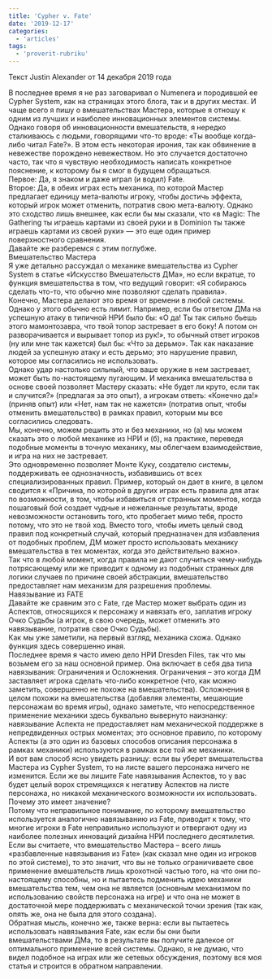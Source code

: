 ```yaml
---
title: 'Cypher v. Fate'
date: '2019-12-17'
categories:
  - 'articles'
tags:
  - 'proverit-rubriku'
---
```


Текст Justin Alexander от 14 декабря 2019 года

В последнее время я не раз заговаривал о Numenera и породившей ее Cypher System, как на страницах этого блога, так и в других местах. И чаще всего я пишу о вмешательствах Мастера, которые я отношу к одним из лучших и наиболее инновационных элементов системы.  
Однако говоря об инновационности вмешательств, я нередко сталкиваюсь с людьми, говорящими что-то вроде: «Ты вообще когда-либо читал Fate?». В этом есть некоторая ирония, так как обвинение в невежестве порождено невежеством. Но это случается достаточно часто, так что я чувствую необходимость написать конкретное пояснение, к которому бы я смог в будущем обращаться.  
Первое: Да, я знаком и даже играл (и водил) Fate.  
Второе: Да, в обеих играх есть механика, по которой Мастер предлагает единицу мета-валюты игроку, чтобы достичь эффекта, который игрок может отменить, потратив свою мета-валюту. Однако это сходство лишь внешнее, как если бы мы сказали, что «в Magic: The Gathering ты играешь картами из своей руки и в Dominion ты также играешь картами из своей руки» — это еще один пример поверхностного сравнения.  
Давайте же разберемся с этим поглубже.  
Вмешательство Мастера  
Я уже детально рассуждал о механике вмешательства из Cypher System в статье «Искусство Вмешательств ДМа», но если вкратце, то функция вмешательства в том, что ведущий говорит: «Я собираюсь сделать что-то, что обычно мне позволяют сделать правила».  
Конечно, Мастера делают это время от времени в любой системы. Однако у этого обычно есть лимит. Например, если бы ответом ДМа на успешную атаку в типичной НРИ было бы: «О да! Ты так сильно бьешь этого мамонтозавра, что твой топор застревает в его боку! А потом он разворачивается и вырывает топор из рук!», то обычный ответ игроков (ну или мне так кажется) был бы: «Что за дерьмо». Так как наказание людей за успешную атаку и есть дерьмо; это нарушение правил, которое мы согласились не использовать.  
Однако удар настолько сильный, что ваше оружие в нем застревает, может быть по-настоящему пугающим. И механика вмешательства в основе своей позволяет Мастеру сказать: «Не будет ли круто, если так и случится?» (предлагая за это опыт), а игрокам ответь: «Конечно да!» (приняв опыт) или «Нет, нам так не кажется» (потратив опыт, чтобы отменить вмешательство) в рамках правил, которым мы все согласились следовать.  
Мы, конечно, можем решить это и без механики, но (а) мы можем сказать это о любой механике из НРИ и (б), на практике, переведя подобные моменты в точную механику, мы облегчаем взаимодействие, и игра на них не застревает.  
Это одновременно позволяет Монте Куку, создателю системы, поддерживать ее однозначность, избавившись от всех специализированных правил. Пример, который он дает в книге, в целом сводится к «Причина, по которой в других играх есть правила для атак по возможности, в том, чтобы избавиться от странных моментов, когда пошаговый бой создает чудные и нежеланные результаты, вроде невозможности остановить того, кто пробегает мимо тебя, просто потому, что это не твой ход. Вместо того, чтобы иметь целый свод правил под конкретный случай, который предназначен для избавления от подобных проблем, ДМ может просто использовать механику вмешательства в тех моментах, когда это действительно важно».  
Так что в любой момент, когда правила не дают случиться чему-нибудь потрясающему или же приводит к одному из подобных странных для логики случаев по причине своей абстракции, вмешательство предоставляет нам механизм для разрешения проблемы.  
Навязывание из FATE  
Давайте же сравним это с Fate, где Мастер может выбрать один из Аспектов, относящихся к персонажу и навязать его, заплатив игроку Очко Судьбы (а игрок, в свою очередь, может отменить это навязывание, потратив свое Очко Судьбы).  
Как мы уже заметили, на первый взгляд, механика схожа. Однако функция здесь совершенно иная.  
Последнее время я часто имею дело НРИ Dresden Files, так что мы возьмем его за наш основной пример. Она включает в себя два типа навязывания: Ограничения и Осложнения. Ограничения – это когда ДМ заставляет игрока сделать что-либо конкретное (что, как можно заметить, совершенно не похоже на вмешательства). Осложнения в целом похожи на вмешательства (добавляя элементы, мешающие персонажам во время игры), однако заметьте, что непосредственное применение механики здесь буквально вывернуто наизнанку: навязывание Аспекта не предоставляет нам механической поддержке в непредвиденных острых моментах; это основное правило, по которому Аспекты (а это один из базовых способов описания персонажа в рамках механики) используются в рамках все той же механики.  
И вот вам способ ясно увидеть разницу: если вы уберет вмешательства Мастера из Cypher System, то на листе вашего персонажа ничего не изменится. Если же вы лишите Fate навязывания Аспектов, то у вас будет целый ворох стремящихся к негативу Аспектов на листе персонажа, но никакой механического возможности их использовать.  
Почему это имеет значение?  
Потому что неправильное понимание, по которому вмешательство используется аналогично навязыванию из Fate, приводит к тому, что многие игроки в Fate неправильно используют и отвергают одну из наиболее полезных инноваций дизайна НРИ последнего десятилетия.  
Если вы считаете, что вмешательство Мастера – всего лишь «разбавленные навязывания из Fate» (как сказал мне один из игроков по этой системе), то это значит, что вы не только ограничиваете свое применение вмешательств лишь крохотной частью того, на что они по-настоящему способны, но и пытаетесь подменить идею механики вмешательства тем, чем она не является (основным механизмом по использованию свойств персонажа на игре) и что она не может в достаточной мере поддерживать с механической точки зрения (так как, опять же, она не была для этого создана).  
Обратная мысль, конечно же, также верна: если вы пытаетесь использовать навязывания Fate, как если бы они были вмешательствами ДМа, то в результате вы получите далекое от оптимального применение всей системы. Однако, я не думаю, что видел подобное на играх или же сетевых обсуждения, поэтому вся моя статья и строится в обратном направлении.
